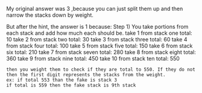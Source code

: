 My original answer was 3 ,because you can just split them up and then narrow the stacks down by weight.

But after the hint, the answer is 1 because:
Step 1) You take portions from each stack and add how much each should be. 
    take 1 from stack one total: 10
    take 2 from stack two total: 30
    take 3 from stack three total: 60
    take 4 from stack four total: 100
    take 5 from stack five total: 150
    take 6 from stack six total: 210
    take 7 from stack seven total: 280
    take 8 from stack eight total: 360
    take 9 from stack nine total: 450
    take 10 from stack ten total: 550

    then you weight them to check if they are total to 550. If they do not then the first digit represents the stacks from the weight. 
    ex: if total 553 than the fake is stack 3 
    if total is 559 then the fake stack is 9th stack